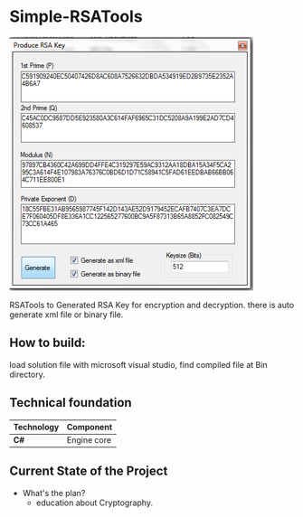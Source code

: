 # Simple-RSATools

![Screenshoot](https://github.com/adhitya1978/Simple-RSATools/blob/master/ss.png)


RSATools to Generated RSA Key for encryption and decryption. there is auto generate xml file or binary file.

## How to build:
load solution file with microsoft visual studio, find compiled file at Bin directory.


Technical foundation
--------------------

Technology     | Component
---------------|----------
**C#**         | Engine core



Current State of the Project
----------------------------

 - What's the plan?
   - education about Cryptography. 

